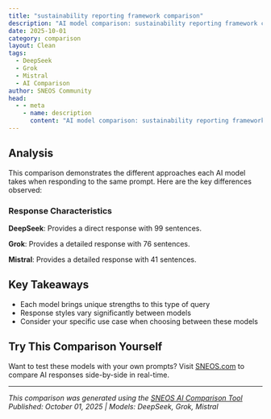 ```yaml
---
title: "sustainability reporting framework comparison"
description: "AI model comparison: sustainability reporting framework comparison..."
date: 2025-10-01
category: comparison
layout: Clean
tags:
  - DeepSeek
  - Grok
  - Mistral
  - AI Comparison
author: SNEOS Community
head:
  - - meta
    - name: description
      content: "AI model comparison: sustainability reporting framework comparison..."
---
```


<ChatComparison
  title="sustainability reporting framework comparison"
  prompt="sustainability reporting framework comparison"
  :responses='{"DeepSeek": "Of course. Here is a comprehensive comparison of the major sustainability reporting frameworks, designed to help you understand their unique roles, similarities, and how they work together.\n\n### Executive Summary: The Big Picture\n\nThink of sustainability reporting like financial reporting:\n* **GRI:** The \u0022general purpose\u0022 standard, like IFRS or GAAP. It\u0027s the most widely used for reporting a company\u0027s broad impact on the economy, environment, and people.\n* **SASB:** The \u0022industry-specific\u0022 standard, focusing on the ESG issues most relevant to financial performance and enterprise value in a given industry.\n* **TCFD:** A framework specifically for **climate-related financial disclosures**. It\u0027s about governance, strategy, risk management, and metrics/targets related to climate.\n* **ISSB:** The new global baseline, built on the foundation of TCFD and SASB, designed to provide investors with a consistent, comparable view of sustainability-related risks and opportunities.\n* **CDP:** A global disclosure *system* that uses questionnaires to drive environmental action. It\u0027s not a framework itself but aligns with others (especially TCFD).\n* **ESRS (EU):** The mandatory, comprehensive standard for companies in the European Union under the Corporate Sustainability Reporting Directive (CSRD). It is highly detailed and interoperable with GRI.\n\n---\n\n### Detailed Framework Comparison Table\n\n| Feature | **GRI (Global Reporting Initiative)** | **SASB (Sustainability Accounting Standards Board)** | **TCFD (Task Force on Climate-related Financial Disclosures)** | **ISSB (International Sustainability Standards Board)** | **ESRS (European Sustainability Reporting Standards)** |\n| :--- | :--- | :--- | :--- | :--- | :--- |\n| **Primary Goal** | To report an organization\u0027s **impacts on the economy, environment, and people**. (Impact **outward**). | To provide investors with **financially material** sustainability information. (Risk **inward**). | To improve and increase reporting of **climate-related financial risks \u0026 opportunities**. | To create a **global baseline** of sustainability disclosures for capital markets. | To provide **mandatory, detailed** sustainability information for stakeholders in the EU. |\n| **Audience** | **Broad stakeholders** (investors, NGOs, communities, employees, customers). | **Investors** and the financial community. | **Investors, lenders, and insurers**. | **Investors** and the global capital markets. | **Broad stakeholders** (as per the EU\u0027s double materiality principle). |\n| **Materiality Lens** | **Double Materiality**: Impact materiality (company\u0027s effect on the world) and financial materiality. | **Single Materiality**: Financial materiality only (what affects enterprise value). | **Single Materiality**: Financial materiality of climate issues. | **Single Materiality**: Financial materiality of sustainability-related risks/opportunities. | **Double Materiality**: Must report on both impact materiality AND financial materiality. |\n| **Scope** | **Comprehensive** (Economic, Environmental, Social). | **Industry-specific** (77 industries). Focuses on issues likely to affect financial performance. | **Specific** to climate change. | **Comprehensive** (all sustainability-related risks/opportunities), starting with climate. | **Extremely Comprehensive** (Environment, Social, Governance, and value chain). |\n| **Structure** | Modular set of standards: Universal Standards (apply to all), Topic-Specific Standards (e.g., emissions, diversity). | Set of standards for 77 industries. Each standard has disclosure topics \u0026 metrics. | **Four Pillars**: Governance, Strategy, Risk Management, Metrics \u0026 Targets. | **IFRS S1**: General Requirements for Disclosure of Sustainability-related Financial Information. \u003Cbr\u003E **IFRS S2**: Climate-specific Disclosures (based on TCFD). | A detailed set of 12 standards covering cross-cutting, environmental, social, and governance themes. |\n| **Status \u0026 Adoption** | **Voluntary**, but the most widely adopted global standard. Often required by stock exchanges. | **Voluntary**, but widely used by listed companies, especially in the US. Now under the IFRS Foundation. | **Voluntary**, but becoming mandatory in many jurisdictions (e.g., UK, Switzerland, Brazil). | **New global baseline**. Being adopted/considered for adoption by many countries (e.g., UK, Canada, Japan). | **Mandatory** for in-scope companies in the EU (phased implementation from 2024). |\n\n---\n\n### Key Concepts Explained\n\n#### 1. Single vs. Double Materiality\nThis is the most critical distinction.\n* **Single Materiality:** \u0022How do sustainability issues create financial risks and opportunities for our company?\u0022 (Used by SASB, TCFD, ISSB).\n* **Double Materiality:** **\u0022How do sustainability issues create financial risks for our company?\u0022** AND **\u0022How do our company\u0027s activities impact society and the environment?\u0022** (Used by GRI and the EU\u0027s ESRS).\n\n#### 2. How the Frameworks Work Together (Interoperability)\n\nThe frameworks are not mutually exclusive. Most leading companies use a combination. The landscape is consolidating around a few key players.\n\n* **The \u0022Alphabet Soup\u0022 Solution:** A company might:\n * Use **GRI** to report its broad impacts to all stakeholders.\n * Use **SASB** standards to identify and report the most financially material ESG issues to investors in its specific industry.\n * Structure its climate disclosures using the **TCFD** recommendations.\n * Respond to the **CDP** climate change questionnaire, which automatically aligns with TCFD.\n * In the future, adopt **ISSB S1/S2** as the primary investor-facing report, while still using GRI for broader stakeholders.\n\n* **The Consolidation Map:**\n * The **IFRS Foundation** took over the TCFD\u0027s monitoring responsibilities and the Value Reporting Foundation (which housed SASB).\n * **ISSB S2** is built directly on the **TCFD** framework.\n * **ISSB** has worked to ensure interoperability with **GRI** and the European **ESRS** to reduce the reporting burden.\n\n### Which Framework Should You Use?\n\n| Your Situation | Recommended Starting Point |\n| :--- | :--- |\n| **First-time reporter** wanting to understand your broad impacts. | **GRI**. It provides the most comprehensive and foundational approach. |\n| **A listed company** primarily reporting to **investors** (especially in the US). | **SASB** (for industry-specific issues) and **TCFD** (for climate). Now, the clear path is to adopt **ISSB S1 and S2**. |\n| **Operating in or with significant business in the European Union.** | **ESRS**. If you fall under the CSRD, this is not a choice\u2014it\u0027s mandatory. Begin a double materiality assessment immediately. |\n| **Focused specifically on improving your climate disclosure.** | **TCFD** framework. This is the gold standard and is now the foundation of ISSB S2 and heavily referenced in ESRS. |\n| **Wanting to benchmark and drive environmental performance** (especially on climate, water, forests). | **CDP**. Responding to their annual questionnaire is a powerful driver for internal action and is highly recognized. |\n\n### Conclusion\n\nThe era of choosing *one* framework is ending. The future is about **interoperability** and **consolidation**.\n\n* For **global capital markets**, the **ISSB** (IFRS S1 \u0026 S2) is becoming the baseline.\n* For **broad stakeholder reporting** and impact management, **GRI** remains the global leader.\n* For **compliance in Europe**, **ESRS** is the mandatory, comprehensive standard.\n\nThe most sophisticated reporters will map their data and processes to meet the requirements of multiple frameworks simultaneously, ensuring they communicate effectively with all their stakeholders\u2014from investors to regulators to civil society.", "Grok": "Sustainability reporting frameworks provide guidelines for organizations to disclose their environmental, social, and governance (ESG) performance. Several frameworks and standards exist, each with distinct features, focuses, and target audiences. Below is a comparison of some of the most widely used sustainability reporting frameworks: **GRI (Global Reporting Initiative), SASB (Sustainability Accounting Standards Board), TCFD (Task Force on Climate-related Financial Disclosures), CDP (Carbon Disclosure Project), and UN SDGs (United Nations Sustainable Development Goals)**.\n\n---\n\n### 1. GRI (Global Reporting Initiative)\n- **Purpose**: Provides a comprehensive framework for reporting on economic, environmental, and social impacts.\n- **Focus**: Broad sustainability topics (ESG) with a focus on stakeholder inclusivity and materiality.\n- **Scope**: Universal standards applicable across industries and regions \u002B topic-specific standards (e.g., emissions, human rights).\n- **Target Audience**: Businesses, NGOs, governments, and other organizations; primarily for public and stakeholder reporting.\n- **Key Features**:\n - Emphasizes materiality and stakeholder engagement.\n - Structured around universal standards (e.g., governance, disclosures) and topic-specific standards.\n - Flexible for organizations of all sizes and sectors.\n- **Strengths**: Globally recognized, widely used, and adaptable to various contexts.\n- **Weaknesses**: Can be complex and resource-intensive due to its comprehensive nature.\n\n---\n\n### 2. SASB (Sustainability Accounting Standards Board)\n- **Purpose**: Focuses on financially material sustainability issues for investors by providing industry-specific standards.\n- **Focus**: ESG factors that are likely to impact financial performance.\n- **Scope**: Industry-specific standards for 77 industries across 11 sectors.\n- **Target Audience**: Investors and companies; primarily for financial reporting and decision-making.\n- **Key Features**:\n - Links sustainability to financial performance.\n - Provides actionable, comparable, and standardized metrics.\n - Emphasizes materiality from an investor perspective.\n- **Strengths**: Investor-focused, concise, and tailored to specific industries.\n- **Weaknesses**: Narrower scope (focus on financial materiality); less emphasis on broader stakeholder impacts.\n\n---\n\n### 3. TCFD (Task Force on Climate-related Financial Disclosures)\n- **Purpose**: Helps organizations disclose climate-related financial risks and opportunities.\n- **Focus**: Climate-specific risks and opportunities (e.g., physical risks, transition risks).\n- **Scope**: Four thematic areas: Governance, Strategy, Risk Management, and Metrics \u0026 Targets.\n- **Target Audience**: Investors, lenders, insurers, and other financial stakeholders.\n- **Key Features**:\n - Encourages scenario analysis to assess climate risks.\n - Aligns with financial reporting to integrate climate risks into business strategy.\n- **Strengths**: Focused on climate change, increasingly mandated by regulators (e.g., in the EU, UK).\n- **Weaknesses**: Limited to climate issues; does not cover broader ESG topics.\n\n---\n\n### 4. CDP (Carbon Disclosure Project)\n- **Purpose**: Encourages companies and cities to disclose environmental impacts, particularly on climate, water, and forests.\n- **Focus**: Environmental performance (carbon emissions, water usage, deforestation).\n- **Scope**: Primarily questionnaire-based disclosures on climate change, water security, and forests.\n- **Target Audience**: Investors, companies, and policymakers; used for benchmarking and ratings.\n- **Key Features**:\n - Provides a scoring system to benchmark environmental performance.\n - Large global dataset for comparison.\n- **Strengths**: Strong focus on environmental data; widely used by investors for ESG ratings.\n- **Weaknesses**: Limited to environmental topics; does not address social or governance issues comprehensively.\n\n---\n\n### 5. UN SDGs (United Nations Sustainable Development Goals)\n- **Purpose**: A global framework of 17 goals to achieve sustainable development by 2030.\n- **Focus**: Broad societal and environmental challenges (e.g., poverty, inequality, climate action).\n- **Scope**: Applies to governments, businesses, and civil society; not strictly a reporting framework but often used as a reference for sustainability strategies.\n- **Target Audience**: All stakeholders, including businesses aligning their strategies with global goals.\n- **Key Features**:\n - Provides a universal set of goals and targets.\n - Encourages alignment of business strategies with global priorities.\n- **Strengths**: Holistic and globally recognized; inspires long-term sustainability vision.\n- **Weaknesses**: Not a formal reporting framework; lacks specific metrics or guidelines for disclosure.\n\n---\n\n### Side-by-Side Comparison Table\n\n| **Framework** | **Focus** | **Scope** | **Target Audience** | **Strengths** | **Weaknesses** |\n|---------------------|----------------------------------|----------------------------------|-----------------------------|---------------------------------------|--------------------------------------|\n| **GRI** | Broad ESG impacts | Universal \u002B topic-specific | Stakeholders, public | Comprehensive, stakeholder-focused | Complex, resource-intensive |\n| **SASB** | Financially material ESG issues | Industry-specific (77 industries)| Investors, companies | Investor-focused, standardized metrics| Narrow scope, less stakeholder focus |\n| **TCFD** | Climate-related risks | Climate-specific disclosures | Investors, financial sector | Climate-focused, regulatory alignment | Limited to climate issues |\n| **CDP** | Environmental performance | Climate, water, forests | Investors, policymakers | Environmental benchmarking, ratings | Limited to environmental topics |\n| **UN SDGs** | Global sustainable development | 17 goals, broad societal impact | All stakeholders | Holistic, inspires vision | Not a formal reporting framework |\n\n---\n\n### Emerging Trends and Harmonization\n- **Convergence of Frameworks**: There is a global push for harmonization of sustainability reporting standards. For instance:\n - SASB and GRI have collaborated to align their approaches on materiality.\n - SASB and IIRC (International Integrated Reporting Council) merged to form the **Value Reporting Foundation**, which has now been consolidated under the **IFRS Foundation** to create the **International Sustainability Standards Board (ISSB)**.\n - ISSB is developing global sustainability disclosure standards, building on SASB and TCFD, to create a unified framework.\n- **Regulatory Developments**: Frameworks like TCFD are becoming mandatory in some regions (e.g., EU\u2019s CSRD - Corporate Sustainability Reporting Directive), and ISSB standards are expected to be widely adopted.\n\n---\n\n### Which Framework to Choose?\n- **GRI**: Best for comprehensive sustainability reporting and stakeholder engagement.\n- **SASB**: Ideal for investor-focused reporting with industry-specific metrics.\n- **TCFD**: Essential for climate risk disclosures, especially if mandated by regulations.\n- **CDP**: Useful for environmental performance benchmarking and investor ratings.\n- **UN SDGs**: Best as a strategic alignment tool rather than a reporting framework.\n\nOrganizations often use a combination of these frameworks to meet diverse stakeholder needs and regulatory requirements. For example, a company might use GRI for broad ESG reporting, SASB for investor disclosures, and TCFD for climate-specific risks.\n\nIf you have a specific industry or region in mind, I can provide more tailored insights!", "Mistral": "Sustainability reporting frameworks help organizations measure, manage, and communicate their environmental, social, and governance (ESG) performance. Here\u0027s a comparison of some widely used sustainability reporting frameworks:\n\n1. **Global Reporting Initiative (GRI)**:\n - **Focus**: Comprehensive sustainability reporting.\n - **Key Features**:\n - Modular approach with standards for general disclosures, economic, environmental, and social topics.\n - Emphasis on materiality and stakeholder engagement.\n - Widely accepted and used globally.\n - **Target Audience**: All types of organizations, regardless of size, sector, or location.\n\n2. **Task Force on Climate-related Financial Disclosures (TCFD)**:\n - **Focus**: Climate-related financial disclosures.\n - **Key Features**:\n - Recommendations for disclosing information about climate-related risks and opportunities.\n - Four thematic areas: Governance, Strategy, Risk Management, and Metrics and Targets.\n - Strong focus on integrating climate-related risks into financial reporting.\n - **Target Audience**: Companies in industries significantly affected by climate change, such as finance, energy, and transportation.\n\n3. **Sustainability Accounting Standards Board (SASB)**:\n - **Focus**: Industry-specific sustainability accounting standards.\n - **Key Features**:\n - Industry-specific standards for 77 industries.\n - Focus on financially material sustainability factors.\n - Alignment with financial accounting and reporting standards.\n - **Target Audience**: Publicly listed corporations in the U.S., but also used globally.\n\n4. **Carbon Disclosure Project (CDP)**:\n - **Focus**: Environmental disclosures, including climate change, water security, and deforestation.\n - **Key Features**:\n - Annual disclosure requests sent to companies on behalf of investors.\n - Scoring and benchmarking of companies\u0027 environmental performance.\n - Strong focus on data collection and measurement.\n - **Target Audience**: Companies that have a significant impact on the environment, particularly in carbon-intensive industries.\n\n5. **International Integrated Reporting Council (IIRC)**:\n - **Focus**: Integrated reporting, combining financial and non-financial information.\n - **Key Features**:\n - Six capitals model: Financial, Manufactured, Intellectual, Human, Social and Relationship, Natural.\n - Emphasis on value creation and the interconnectivity of information.\n - Concise and strategic report format.\n - **Target Audience**: All types of organizations aiming to communicate a holistic view of their performance.\n\n6. **United Nations Sustainable Development Goals (SDGs)**:\n - **Focus**: Contribution to the UN SDGs.\n - **Key Features**:\n - 17 goals with 169 associated targets.\n - Companies report on their impact and contributions to achieving the SDGs.\n - Provides a universal framework for sustainability.\n - **Target Audience**: All types of organizations, particularly those committed to contributing to global sustainable development.\n\n**Comparison**:\n\n| Framework | Focus | Key Features | Target Audience |\n|-----------|-------|--------------|-----------------|\n| GRI | Comprehensive sustainability | Modular approach, materiality, stakeholder engagement | All organizations |\n| TCFD | Climate-related financial disclosures | Governance, Strategy, Risk Management, Metrics and Targets | Climate-affected industries |\n| SASB | Industry-specific sustainability accounting | Industry-specific standards, financially material factors | Publicly listed corporations |\n| CDP | Environmental disclosures | Data collection, scoring, benchmarking | Environmentally impactful companies |\n| IIRC | Integrated reporting | Six capitals model, value creation, interconnectivity | All organizations |\n| UN SDGs | Contribution to SDGs | 17 goals, 169 targets, universal framework | All organizations |\n\nEach framework has its strengths and may be chosen based on the organization\u0027s industry, goals, and stakeholder expectations. Some organizations may also choose to use multiple frameworks to provide a comprehensive view of their sustainability performance."}' 
  published-date="15:40"
/>

## Analysis

This comparison demonstrates the different approaches each AI model takes when responding to the same prompt. Here are the key differences observed:

### Response Characteristics

**DeepSeek**: Provides a direct response with 99 sentences. 

**Grok**: Provides a detailed response with 76 sentences. 

**Mistral**: Provides a detailed response with 41 sentences. 

## Key Takeaways

- Each model brings unique strengths to this type of query
- Response styles vary significantly between models
- Consider your specific use case when choosing between these models

## Try This Comparison Yourself

Want to test these models with your own prompts? Visit [SNEOS.com](https://sneos.com) to compare AI responses side-by-side in real-time.

---

*This comparison was generated using the [SNEOS AI Comparison Tool](https://sneos.com)*
*Published: October 01, 2025 | Models: DeepSeek, Grok, Mistral*
